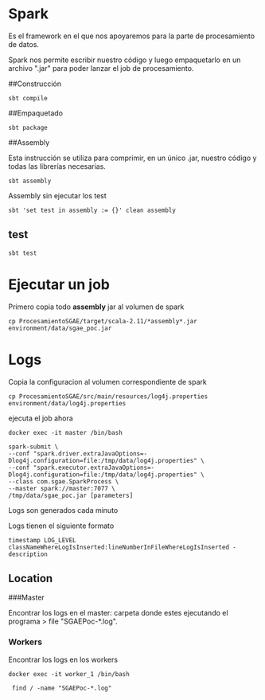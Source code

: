 # Spark

Es el framework en el que nos apoyaremos para la parte de procesamiento de datos.

Spark nos permite escribir nuestro código y luego empaquetarlo en un archivo ".jar" para poder lanzar el job de procesamiento.

##Construcción

```
sbt compile
```

##Empaquetado

```
sbt package
```

##Assembly

Esta instrucción se utiliza para comprimir, en un único .jar, nuestro código y todas las librerías necesarias.

```
sbt assembly
```
Assembly sin ejecutar los test

```
sbt 'set test in assembly := {}' clean assembly
```

## test

```
sbt test
```

# Ejecutar un job

Primero copia todo **assembly** jar al volumen de spark

```
cp ProcesamientoSGAE/target/scala-2.11/*assembly*.jar environment/data/sgae_poc.jar
```


# Logs

Copia la configuracion al volumen correspondiente de spark

```
cp ProcesamientoSGAE/src/main/resources/log4j.properties environment/data/log4j.properties
```

ejecuta el job ahora

```
docker exec -it master /bin/bash

spark-submit \
--conf "spark.driver.extraJavaOptions=-Dlog4j.configuration=file:/tmp/data/log4j.properties" \
--conf "spark.executor.extraJavaOptions=-Dlog4j.configuration=file:/tmp/data/log4j.properties" \
--class com.sgae.SparkProcess \
--master spark://master:7077 \
/tmp/data/sgae_poc.jar [parameters]

```


Logs son generados cada minuto

Logs tienen el siguiente formato

```
timestamp LOG_LEVEL classNameWhereLogIsInserted:lineNumberInFileWhereLogIsInserted - description
```

## Location

###Master

Encontrar los logs en el master: carpeta donde estes ejecutando el programa > file "SGAEPoc-*.log".

### Workers

Encontrar los logs en los workers

```
docker exec -it worker_1 /bin/bash

 find / -name "SGAEPoc-*.log" 
```

